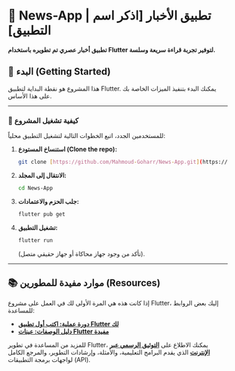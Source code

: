 # 📰 News-App | تطبيق الأخبار [اذكر اسم التطبيق]

**تطبيق أخبار عصري تم تطويره باستخدام Flutter لتوفير تجربة قراءة سريعة وسلسة.**

## 🌟 البدء (Getting Started)

هذا المشروع هو نقطة البداية لتطبيق Flutter. يمكنك البدء بتنفيذ الميزات الخاصة بك على هذا الأساس.

---

### 🚀 كيفية تشغيل المشروع

للمستخدمين الجدد، اتبع الخطوات التالية لتشغيل التطبيق محلياً:

1.  **استنساخ المستودع (Clone the repo):**
    ```bash
    git clone [https://github.com/Mahmoud-Goharr/News-App.git](https://github.com/Mahmoud-Goharr/News-App.git)
    ```
2.  **الانتقال إلى المجلد:**
    ```bash
    cd News-App
    ```
3.  **جلب الحزم والاعتمادات:**
    ```bash
    flutter pub get
    ```
4.  **تشغيل التطبيق:**
    ```bash
    flutter run
    ```
    (تأكد من وجود جهاز محاكاة أو جهاز حقيقي متصل).

---

## 📚 موارد مفيدة للمطورين (Resources)

إذا كانت هذه هي المرة الأولى لك في العمل على مشروع Flutter، إليك بعض الروابط للمساعدة:

* [**دورة عملية: اكتب أول تطبيق Flutter لك**](https://docs.flutter.dev/get-started/codelab)
* [**دليل الوصفات: عينات Flutter مفيدة**](https://docs.flutter.dev/cookbook)

للمزيد من المساعدة في تطوير Flutter، يمكنك الاطلاع على **[التوثيق الرسمي عبر الإنترنت](https://docs.flutter.dev/)** الذي يقدم البرامج التعليمية، والأمثلة، وإرشادات التطوير، والمرجع الكامل لواجهات برمجة التطبيقات (API).

